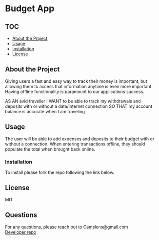 #  Budget App
 ## TOC
- [About the Project](#About-the-Project)
- [Usage](#Usage)
- [Installation](#Installation)
- [License](#License) 
## About the Project  
Giving users a fast and easy way to track their money is important, but allowing them to access that information anytime is even more important. Having offline functionality is paramount to our applications success.

AS AN avid traveller
I WANT to be able to track my withdrawals and deposits with or without a data/internet connection
SO THAT my account balance is accurate when I am traveling

## Usage  
The user will be able to add expenses and deposits to their budget with or without a connection. When entering transactions offline, they should populate the total when brought back online.
### Installation  
To install please fork the repo following the link below.  
## License
MIT
## Questions
For any questions, please reach out to <Camslens@gmail.com>  
[Developer repo](http://github.com/Chickey49)